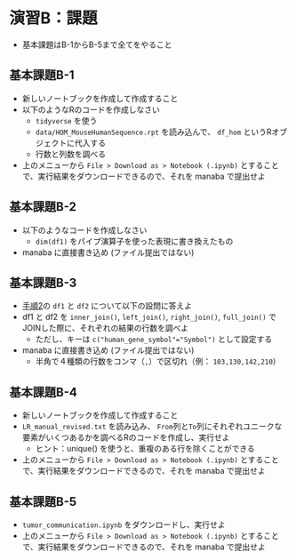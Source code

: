 # 演習B：課題

- 基本課題はB-1からB-5まで全てをやること

## 基本課題B-1

- 新しいノートブックを作成して作成すること
- 以下のようなRのコードを作成しなさい
  - `tidyverse` を使う
  - `data/HOM_MouseHumanSequence.rpt` を読み込んで、 `df_hom` というRオブジェクトに代入する
  - 行数と列数を調べる
- 上のメニューから `File > Download as > Notebook (.ipynb)` とすることで、実行結果をダウンロードできるので、それを manaba で提出せよ

## 基本課題B-2

- 以下のようなコードを作成しなさい
  - `dim(df1)` をパイプ演算子を使った表現に書き換えたもの
- manaba に直接書き込め (ファイル提出ではない)

## 基本課題B-3

- [手順2](B_01.md)の `df1` と `df2` について以下の設問に答えよ
- df1 と df2 を `inner_join()`, `left_join()`, `right_join()`, `full_join()` でJOINした際に、それぞれの結果の行数を調べよ
  - ただし、キーは `c("human_gene_symbol"="Symbol")` として設定する
- manaba に直接書き込め (ファイル提出ではない)
  - 半角で４種類の行数をコンマ（`,`）で区切れ（例： `103,130,142,210`）

## 基本課題B-4

- 新しいノートブックを作成して作成すること
- `LR_manual_revised.txt` を読み込み、 `From`列と`To`列にそれぞれユニークな要素がいくつあるかを調べるRのコードを作成し、実行せよ
  - ヒント：unique() を使うと、重複のある行を除くことができる
- 上のメニューから `File > Download as > Notebook (.ipynb)` とすることで、実行結果をダウンロードできるので、それを manaba で提出せよ

## 基本課題B-5

- `tumor_communication.ipynb` をダウンロードし、実行せよ
- 上のメニューから `File > Download as > Notebook (.ipynb)` とすることで、実行結果をダウンロードできるので、それを manaba で提出せよ
